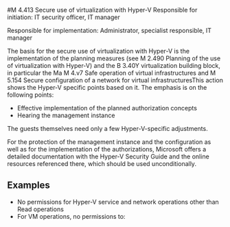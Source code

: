 #M 4.413 Secure use of virtualization with Hyper-V
Responsible for initiation: IT security officer, IT manager

Responsible for implementation: Administrator, specialist responsible, IT manager

The basis for the secure use of virtualization with Hyper-V is the implementation of the planning measures (see M 2.490 Planning of the use of virtualization with Hyper-V) and the B 3.40Y virtualization building block, in particular the Ma  M 4.v7 Safe operation of virtual infrastructures and M 5.154 Secure configuration of a network for virtual infrastructuresThis action shows the Hyper-V specific points based on it. The emphasis is on the following points:

* Effective implementation of the planned authorization concepts
* Hearing the management instance


The guests themselves need only a few Hyper-V-specific adjustments.

For the protection of the management instance and the configuration as well as for the implementation of the authorizations, Microsoft offers a detailed documentation with the Hyper-V Security Guide and the online resources referenced there, which should be used unconditionally.



## Examples 
* No permissions for Hyper-V service and network operations other than Read operations
* For VM operations, no permissions to:




